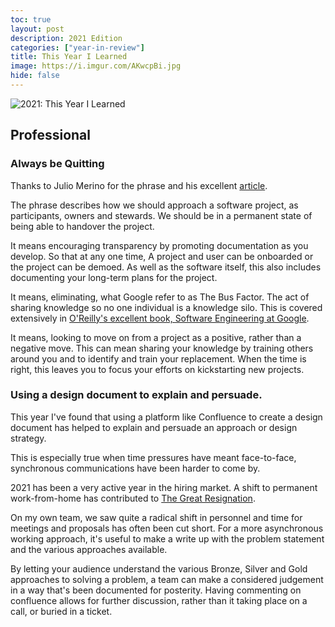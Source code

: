 ```yaml
---
toc: true
layout: post
description: 2021 Edition
categories: ["year-in-review"]
title: This Year I Learned
image: https://i.imgur.com/AKwcpBi.jpg
hide: false
---
```


![](https://i.imgur.com/AKwcpBi.jpg "2021: This Year I Learned")

## Professional

### Always be Quitting

Thanks to Julio Merino for the phrase and his excellent [article](https://jmmv.dev/2021/04/always-be-quitting.html).

The phrase describes how we should approach a software project, as participants, owners and stewards. We should be in a permanent state of being able to handover the project.

It means encouraging transparency by promoting documentation as you develop. So that at any one time, A project and user can be onboarded or the project can be demoed. As well as the software itself, this also includes documenting your long-term plans for the project.

It means, eliminating, what Google refer to as The Bus Factor. The act of sharing knowledge so no one individual is a knowledge silo. This is covered extensively in [O'Reilly's excellent book, Software Engineering at Google](https://learning.oreilly.com/library/view/software-engineering-at/9781492082781/).

It means, looking to move on from a project as a positive, rather than a negative move. This can mean sharing your knowledge by training others around you and to identify and train your replacement. When the time is right, this leaves you to focus your efforts on kickstarting new projects.

### Using a design document to explain and persuade.

This year I've found that using a platform like Confluence to create a design document has helped to explain and persuade an approach or design strategy.

This is especially true when time pressures have meant face-to-face, synchronous communications have been harder to come by.

2021 has been a very active year in the hiring market. A shift to permanent work-from-home has contributed to [The Great Resignation](https://hbr.org/2021/09/who-is-driving-the-great-resignation).

On my own team, we saw quite a radical shift in personnel and time for meetings and proposals has often been cut short. For a more asynchronous working approach, it's useful to make a write up with the problem statement and the various approaches available.

By letting your audience understand the various Bronze, Silver and Gold approaches to solving a problem, a team can make a considered judgement in a way that's been documented for posterity. Having commenting on confluence allows for further discussion, rather than it taking place on a call, or buried in a ticket.

<!--
### More robust software development using typing and the compilation step

Lorem Ipsum ..

### Accelerated learning using a variety of senses

Lorem Ipsum ..

### Do not rely on Jira alone for communication

Lorem Ipsum ..

### Tools: FastAPI, Pydantic, React Context, Mongo Aggregation Framework

Lorem Ipsum ..

## Personal

### Lesser Minds, the importance of engaging with strangers

Lorem Ipsum ..

### Standing desks work well for me

Lorem Ipsum ..

### Parenting: Your childhood experiences and behaviours carried over for you to repeat as a parent

Lorem Ipsum ..

### The role of listening in healthy relationships

Lorem Ipsum ..

### Be a strict gatekeeper for the media you consume.

Lorem Ipsum ..

### Parenting: Importance of apology

Lorem Ipsum ..

-->

